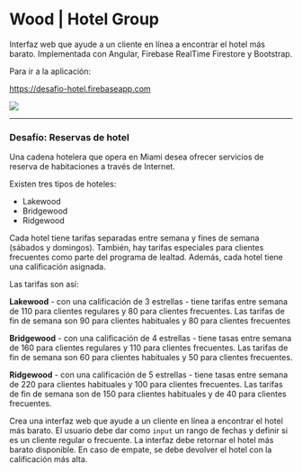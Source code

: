 # Wood | Hotel Group

Interfaz web que ayude a un cliente en línea a encontrar el hotel más barato. Implementada con Angular, Firebase RealTime Firestore y Bootstrap.

Para ir a la aplicación:

https://desafio-hotel.firebaseapp.com

<a href="https://desafio-hotel.firebaseapp.com/home"><img src="https://gisellemachado.com/assets/img/projects/hotel.JPG"></a>



***************

### Desafío: Reservas de hotel


Una cadena hotelera que opera en Miami desea ofrecer servicios de reserva de habitaciones a través de Internet.

Existen tres tipos de hoteles:

- Lakewood
- Bridgewood
- Ridgewood

Cada hotel tiene tarifas separadas entre semana y fines de semana (sábados y domingos). También, hay tarifas especiales para clientes frecuentes como parte del programa de lealtad. Además, cada hotel tiene una calificación asignada.

Las tarifas son así:

**Lakewood** - con una calificación de 3 estrellas - tiene tarifas entre semana de 110  para clientes regulares y 80 para clientes frecuentes. Las tarifas de fin de semana son 90 para clientes habituales y 80 para clientes frecuentes

**Bridgewood** - con una calificación de 4 estrellas - tiene tasas entre semana de 160  ​​para clientes regulares y 110  para clientes frecuentes. Las tarifas de fin de semana son 60  para clientes habituales y 50  para clientes frecuentes.

**Ridgewood** - con una calificación de 5 estrellas - tiene tasas entre semana de 220  para clientes habituales y 100  para clientes frecuentes. Las tarifas de fin de semana son de 150  para clientes habituales y de 40  para clientes frecuentes.

Crea una interfaz web que ayude a un cliente en línea a encontrar el hotel más barato. El usuario debe dar como `input` un rango de fechas y definir si es un cliente regular o frecuente. La interfaz debe retornar el hotel más barato disponible. En caso de empate, se debe devolver el hotel con la calificación más alta. 




